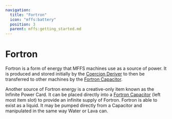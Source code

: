 ```yaml
---
navigation:
  title: "Fortron"
  icon: "mffs:battery"
  position: 3
  parent: mffs:getting_started.md
---
```


# Fortron

Fortron is a form of energy that MFFS machines use as a source of power. It is produced and stored initially by the [Coercion Deriver](../machines/coercion_deriver.md) to then be transferred to other machines by the [Fortron Capacitor](../machines/fortron_capacitor.md).

Another source of Fortron energy is a creative-only item known as the <Color id="dark_purple">Infinite Power Card</Color>. It can be placed directly into a [Fortron Capacitor](../machines/fortron_capacitor.md) (left most item slot) to provide an infinite supply of Fortron. Fortron is able to exist as a liquid. It may be pumped directly from a Capacitor and manipulated in the same way Water or Lava can.

